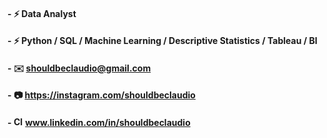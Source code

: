 #### - :zap: Data Analyst
#### - :zap: Python / SQL / Machine Learning / Descriptive Statistics / Tableau / BI
#### - :envelope:   shouldbeclaudio@gmail.com
#### - :camera:     https://instagram.com/shouldbeclaudio
 #### - <a href='https://www.linkedin.com/in/shouldbeclaudio/' target="_blank"><img alt='Claudio Gomes Linkedin' width = '15' src="https://raw.githubusercontent.com/rahuldkjain/github-profile-readme-generator/master/src/images/icons/Social/linked-in-alt.svg"></a> www.linkedin.com/in/shouldbeclaudio


